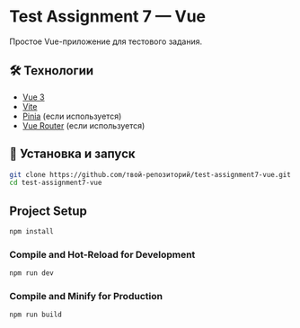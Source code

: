 # Test Assignment 7 — Vue

Простое Vue-приложение для тестового задания.

## 🛠️ Технологии

- [Vue 3](https://vuejs.org/)
- [Vite](https://vitejs.dev/)
- [Pinia](https://pinia.vuejs.org/) (если используется)
- [Vue Router](https://router.vuejs.org/) (если используется)

## 🚀 Установка и запуск

```bash
git clone https://github.com/твой-репозиторий/test-assignment7-vue.git
cd test-assignment7-vue
```

## Project Setup

```bash
npm install
```

### Compile and Hot-Reload for Development

```bash
npm run dev
```

### Compile and Minify for Production

```bash
npm run build
```
